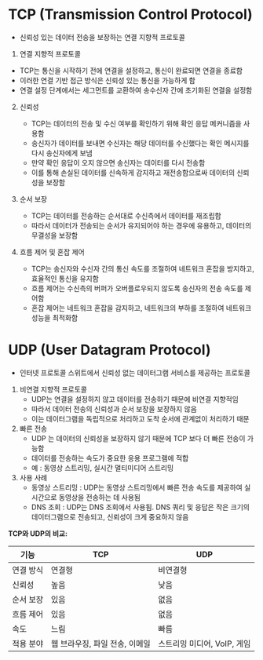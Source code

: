 # TCP (Transmission Control Protocol)
- 신뢰성 있는 데이터 전송을 보장하는 연결 지향적 프로토콜


1. 연결 지향적 프로토콜
  - TCP는 통신을 시작하기 전에 연결을 설정하고, 통신이 완료되면 연결을 종료함
  - 이러한 연결 기반 접근 방식은 신뢰성 있는 통신을 가능하게 함
  - 연결 설정 단계에서는 세그먼트를 교환하여 송수신자 간에 초기화된 연결을 설정함
  
2. 신뢰성
   - TCP는 데이터의 전송 및 수신 여부를 확인하기 위해 확인 응답 메커니즘을 사용함
   - 송신자가 데이터를 보내면 수신자는 해당 데이터를 수신했다는 확인 메시지를 다시 송신자에게 보냄
   - 만약 확인 응답이 오지 않으면 송신자는 데이터를 다시 전송함
   - 이를 통해 손실된 데이터를 신속하게 감지하고 재전송함으로싸 데이터의 신뢰성을 보장함

3. 순서 보장
   - TCP는 데이터를 전송하는 순서대로 수신측에서 데이터를 재조립함
   - 따라서 데이터가 전송되는 순서가 유지되어야 하는 경우에 유용하고, 데이터의 무결성을 보장함
4. 흐름 제어 및 혼잡 제어
    - TCP는 송신자와 수신자 간의 통신 속도를 조절하여 네트워크 혼잡을 방지하고, 효율적인 통신을 유지함
    - 흐름 제어는 수신측의 버퍼가 오버플로우되지 않도록 송신자의 전송 속도를 제어함
    - 혼잡 제어는 네트워크 혼잡을 감지하고, 네트워크의 부하를 조절하여 네트워크 성능을 최적화함




# UDP (User Datagram Protocol)
- 인터넷 프로토콜 스위트에서 신뢰성 없는 데이터그램 서비스를 제공하는 프로토콜


1. 비연결 지향적 프로토콜
   - UDP는 연결을 설정하지 않고 데이터를 전송하기 때문에 비연결 지향적임
   - 따라서 데이터 전송의 신뢰성과 순서 보장을 보장하지 않음
   - 이는 데이터그램을 독립적으로 처리하고 도착 순서에 관계없이 처리하기 때문
2. 빠른 전송
   - UDP 는 데이터의 신뢰성을 보장하지 않기 때문에 TCP 보다 더 빠른 전송이 가능함
   - 데이터를 전송하는 속도가 중요한 응용 프로그램에 적합
   - 예 : 동영상 스트리밍, 실시간 멀티미디어 스트리밍
3. 사용 사례
   - 동영상 스트리밍 : UDP는 동영상 스트리밍에서 빠른 전송 속도를 제공하여 실시간으로 동영상을 전송하는 데 사용됨
   - DNS 조회 : UDP는 DNS 조회에서 사용됨. DNS 쿼리 및 응답은 작은 크기의 데이터그램으로 전송되고, 신뢰성이 크게 중요하지 않음
     

**TCP와 UDP의 비교:**

| 기능 | TCP | UDP |
|---|---|---|
| 연결 방식 | 연결형 | 비연결형 |
| 신뢰성 | 높음 | 낮음 |
| 순서 보장 | 있음 | 없음 |
| 흐름 제어 | 있음 | 없음 |
| 속도 | 느림 | 빠름 |
| 적용 분야 | 웹 브라우징, 파일 전송, 이메일 | 스트리밍 미디어, VoIP, 게임 |

